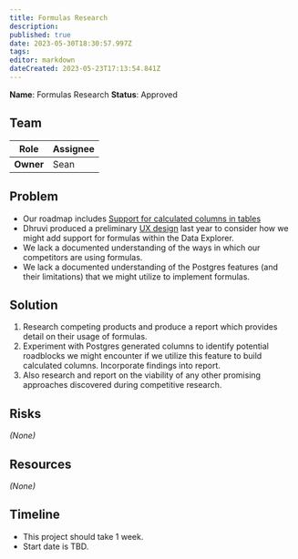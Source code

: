 ```yaml
---
title: Formulas Research
description: 
published: true
date: 2023-05-30T18:30:57.997Z
tags: 
editor: markdown
dateCreated: 2023-05-23T17:13:54.841Z
---
```


**Name**: Formulas Research
**Status**: Approved 

## Team

| Role | Assignee |
|-|-|
| **Owner** | Sean |

## Problem

- Our roadmap includes [Support for calculated columns in tables](https://github.com/centerofci/mathesar/discussions/2271)
- Dhruvi produced a preliminary [UX design](https://wiki.mathesar.org/en/design/specs/add-formula-column) last year to consider how we might add support for formulas within the Data Explorer.
- We lack a documented understanding of the ways in which our competitors are using formulas.
- We lack a documented understanding of the Postgres features (and their limitations) that we might utilize to implement formulas.

## Solution

1. Research competing products and produce a report which provides detail on their usage of formulas.
1. Experiment with Postgres generated columns to identify potential roadblocks we might encounter if we utilize this feature to build calculated columns. Incorporate findings into report.
1. Also research and report on the viability of any other promising approaches discovered during competitive research.

## Risks

_(None)_

## Resources

_(None)_

## Timeline

- This project should take 1 week.
- Start date is TBD.
